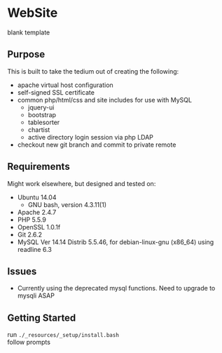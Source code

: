 # WebSite
blank template

## Purpose
This is built to take the tedium out of creating the following:  

- apache virtual host configuration  
- self-signed SSL certificate  
- common php/html/css and site includes for use with MySQL  
  - jquery-ui
  - bootstrap
  - tablesorter
  - chartist
  - active directory login session via php LDAP
- checkout new git branch and commit to private remote

## Requirements
Might work elsewhere, but designed and tested on:  
- Ubuntu 14.04  
  - GNU bash, version 4.3.11(1)  
- Apache 2.4.7  
- PHP 5.5.9  
- OpenSSL 1.0.1f  
- Git 2.6.2
- MySQL  Ver 14.14 Distrib 5.5.46, for debian-linux-gnu (x86_64) using readline 6.3

## Issues
- Currently using the deprecated mysql functions. Need to upgrade to mysqli ASAP

## Getting Started
run `./_resources/_setup/install.bash`  
follow prompts
